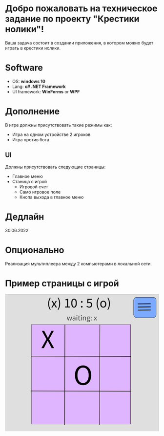 # Добро пожаловать на техническое задание по проекту "Крестики нолики"!
Ваша задача состоит в создании приложения, в котором можно будет играть в крестики нолики.

# Software
- OS: __windows 10__
- Lang: __c# .NET Framework__
- UI framework: __WinForms__ or __WPF__

# Дополнение
В игре должны присутствовать такие режимы как:
 - Игра на одном устройстве 2 игроков
 - Игра против бота
 
 ## UI

Должны присутствовать следующие страницы:
 - Главное меню
 - Станица с игрой 
	 - Игровой счет
	 - Само игровое поле
	 - Кнопа выхода в главное меню
# Дедлайн

30.06.2022

# Опционально
Реализация мультиплеера между 2 компьютерами в локальной сети.

# Пример страницы с игрой
![examle of ui](https://github.com/zzz3230/your_pet_project_ttt/blob/main/ui_example.png?raw=true)

